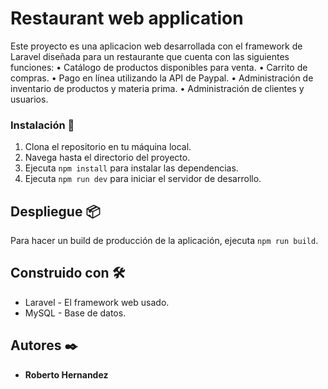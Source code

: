 # Restaurant web application

Este proyecto es una aplicacion web desarrollada con el framework de Laravel diseñada para un restaurante que cuenta con las siguientes funciones:
• Catálogo de productos disponibles para venta.
• Carrito de compras.
• Pago en línea utilizando la API de Paypal.
• Administración de inventario de productos y materia prima.
• Administración de clientes y usuarios.


### Instalación 🔧

1. Clona el repositorio en tu máquina local.
2. Navega hasta el directorio del proyecto.
3. Ejecuta `npm install` para instalar las dependencias.
4. Ejecuta `npm run dev` para iniciar el servidor de desarrollo.


## Despliegue 📦

Para hacer un build de producción de la aplicación, ejecuta `npm run build`.

## Construido con 🛠️

* Laravel - El framework web usado.
* MySQL - Base de datos.


## Autores ✒️

* **Roberto Hernandez** 


